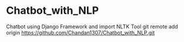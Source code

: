 # Chatbot_with_NLP
Chatbot using Django Framework and  import NLTK Tool
git remote add origin https://github.com/Chandan1307/Chatbot_with_NLP.git

